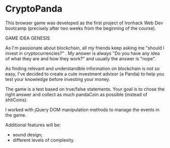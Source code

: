 # CryptoPanda

This browser game was developed as the first project of Ironhack Web Dev bootcamp (precisely after two weeks from the beginning of the course). 

GAME IDEA GENESIS

As I'm passionate about blockchain, all my friends keep asking me "should I invest in cryptocurrencies?" . 
My answer is always "Do you have any idea of what they are and how they work?" 
and usually the answer is "nope". 

As finding relevant and understandble information on blockchain is not so easy, I've decided to create a cute 
investment advisor (a Panda) to help you test your knowledge before investing your money.

The game is a test based on true/false statements.
Your goal is to chose the right answer and collect as much pandaCoin as possible (instead of shitCoins).

I worked with jQuery DOM manipulation methods to manage the events in the game. 

Additional features will be:
- sound design;
- different levels of complexity.
